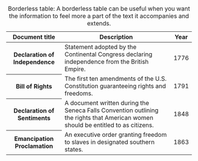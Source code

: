<table class="usa-table usa-table--striped">
  <caption>
    Borderless table: A borderless table can be useful when you want the
    information to feel more a part of the text it accompanies and extends.
  </caption>
  <thead>
    <tr>
      <th scope="col">Document title</th>
      <th scope="col">Description</th>
      <th scope="col">Year</th>
    </tr>
  </thead>
  <tbody>
    <tr>
      <th scope="row">Declaration of Independence</th>
      <td>
        Statement adopted by the Continental Congress declaring independence
        from the British Empire.
      </td>
      <td>1776</td>
    </tr>
    <tr>
      <th scope="row">Bill of Rights</th>
      <td>
        The first ten amendments of the U.S. Constitution guaranteeing rights
        and freedoms.
      </td>
      <td>1791</td>
    </tr>
    <tr>
      <th scope="row">Declaration of Sentiments</th>
      <td>
        A document written during the Seneca Falls Convention outlining the
        rights that American women should be entitled to as citizens.
      </td>
      <td>1848</td>
    </tr>
    <tr>
      <th scope="row">Emancipation Proclamation</th>
      <td>
        An executive order granting freedom to slaves in designated southern
        states.
      </td>
      <td>1863</td>
    </tr>
  </tbody>
</table>